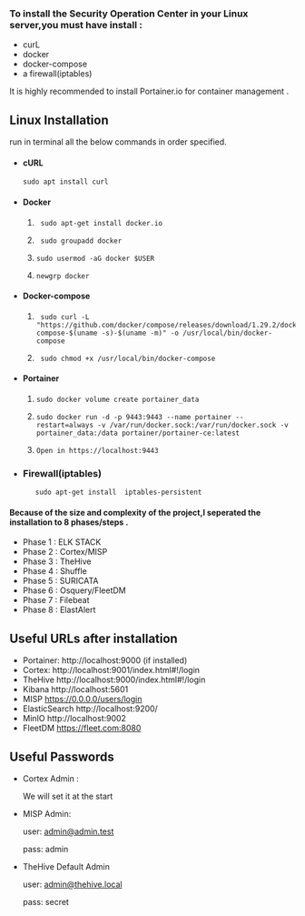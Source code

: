 ### To install the Security Operation Center in your Linux server,you must have install :

* curL
* docker
* docker-compose
* a firewall(iptables)

It is highly recommended to install Portainer.io for container management .


## Linux  Installation
run in terminal all the below commands in order specified.

- #### cURL

      sudo apt install curl

- #### Docker
    
  1)      sudo apt-get install docker.io
  
  2)      sudo groupadd docker
    
  3)     sudo usermod -aG docker $USER
    
  4)     newgrp docker

- #### Docker-compose

  1)      sudo curl -L "https://github.com/docker/compose/releases/download/1.29.2/docker-compose-$(uname -s)-$(uname -m)" -o /usr/local/bin/docker-compose

  2)      sudo chmod +x /usr/local/bin/docker-compose


- #### Portainer

  1)     sudo docker volume create portainer_data

  2)     sudo docker run -d -p 9443:9443 --name portainer --restart=always -v /var/run/docker.sock:/var/run/docker.sock -v portainer_data:/data portainer/portainer-ce:latest

  3)     Open in https://localhost:9443
 
- ### Firewall(iptables)

         sudo apt-get install  iptables-persistent


#### Because of the size and complexity of the project,I seperated the installation to 8 phases/steps .

* Phase 1 : ELK STACK
* Phase 2 : Cortex/MISP
* Phase 3 : TheHive
* Phase 4 : Shuffle
* Phase 5 : SURICATA
* Phase 6 : Osquery/FleetDM
* Phase 7 : Filebeat
* Phase 8 : ElastAlert


## Useful URLs after installation
- Portainer: http://localhost:9000 (if installed)
- Cortex: http://localhost:9001/index.html#!/login
- TheHive http://localhost:9000/index.html#!/login
- Kibana http://localhost:5601
- MISP https://0.0.0.0/users/login
- ElasticSearch http://localhost:9200/
- MinIO http://localhost:9002
- FleetDM https://fleet.com:8080

## Useful Passwords

- Cortex Admin :


    We will set it at the start 


-  MISP Admin:

    
    user: admin@admin.test

    pass: admin

- TheHive Default Admin

    
    user: admin@thehive.local

    pass: secret


